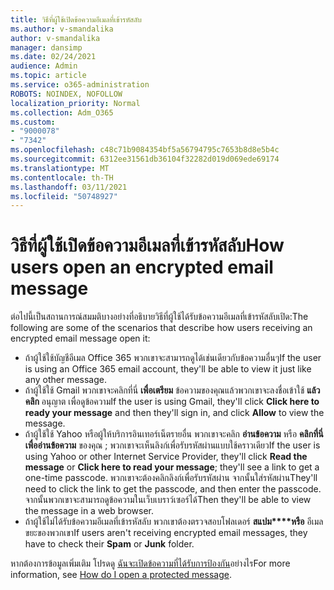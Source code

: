 ```yaml
---
title: วิธีที่ผู้ใช้เปิดข้อความอีเมลที่เข้ารหัสลับ
ms.author: v-smandalika
author: v-smandalika
manager: dansimp
ms.date: 02/24/2021
audience: Admin
ms.topic: article
ms.service: o365-administration
ROBOTS: NOINDEX, NOFOLLOW
localization_priority: Normal
ms.collection: Adm_O365
ms.custom:
- "9000078"
- "7342"
ms.openlocfilehash: c48c71b9084354bf5a56794795c7653b8d8e5b4c
ms.sourcegitcommit: 6312ee31561db36104f32282d019d069ede69174
ms.translationtype: MT
ms.contentlocale: th-TH
ms.lasthandoff: 03/11/2021
ms.locfileid: "50748927"
---
```

# <a name="how-users-open-an-encrypted-email-message"></a><span data-ttu-id="a415d-102">วิธีที่ผู้ใช้เปิดข้อความอีเมลที่เข้ารหัสลับ</span><span class="sxs-lookup"><span data-stu-id="a415d-102">How users open an encrypted email message</span></span>

<span data-ttu-id="a415d-103">ต่อไปนี้เป็นสถานการณ์สมมติบางอย่างที่อธิบายวิธีที่ผู้ใช้ได้รับข้อความอีเมลที่เข้ารหัสลับเปิด:</span><span class="sxs-lookup"><span data-stu-id="a415d-103">The following are some of the scenarios that describe how users receiving an encrypted email message open it:</span></span>

- <span data-ttu-id="a415d-104">ถ้าผู้ใช้ใช้บัญชีอีเมล Office 365 พวกเขาจะสามารถดูได้เช่นเดียวกับข้อความอื่นๆ</span><span class="sxs-lookup"><span data-stu-id="a415d-104">If the user is using an Office 365 email account, they'll be able to view it just like any other message.</span></span>
- <span data-ttu-id="a415d-105">ถ้าผู้ใช้ใช้ Gmail พวกเขาจะคลิกที่นี่ **เพื่อเตรียม** ข้อความของคุณแล้วพวกเขาจะลงชื่อเข้าใช้ **แล้วคลิก** อนุญาต เพื่อดูข้อความ</span><span class="sxs-lookup"><span data-stu-id="a415d-105">If the user is using Gmail, they'll click **Click here to ready your message** and then they'll sign in, and click **Allow** to view the message.</span></span>
- <span data-ttu-id="a415d-106">ถ้าผู้ใช้ใช้ Yahoo หรือผู้ให้บริการอินเทอร์เน็ตรายอื่น พวกเขาจะคลิก **อ่านข้อความ** หรือ **คลิกที่นี่เพื่ออ่านข้อความ** ของคุณ ; พวกเขาจะเห็นลิงก์เพื่อรับรหัสผ่านแบบใช้คราวเดียว</span><span class="sxs-lookup"><span data-stu-id="a415d-106">If the user is using Yahoo or other Internet Service Provider, they'll click **Read the message** or **Click here to read your message**; they'll see a link to get a one-time passcode.</span></span> <span data-ttu-id="a415d-107">พวกเขาจะต้องคลิกลิงก์เพื่อรับรหัสผ่าน จากนั้นใส่รหัสผ่าน</span><span class="sxs-lookup"><span data-stu-id="a415d-107">They'll need to click the link to get the passcode, and then enter the passcode.</span></span> <span data-ttu-id="a415d-108">จากนั้นพวกเขาจะสามารถดูข้อความในเว็บเบราว์เซอร์ได้</span><span class="sxs-lookup"><span data-stu-id="a415d-108">Then they'll be able to view the message in a web browser.</span></span>
- <span data-ttu-id="a415d-109">ถ้าผู้ใช้ไม่ได้รับข้อความอีเมลที่เข้ารหัสลับ พวกเขาต้องตรวจสอบโฟลเดอร์ **สแปม\*\*\*\*หรือ** อีเมลขยะของพวกเขา</span><span class="sxs-lookup"><span data-stu-id="a415d-109">If users aren't receiving encrypted email messages, they have to check their **Spam** or **Junk** folder.</span></span>

<span data-ttu-id="a415d-110">หากต้องการข้อมูลเพิ่มเติม โปรดดู [ฉันจะเปิดข้อความที่ได้รับการป้องกัน](https://support.microsoft.com/topic/how-do-i-open-a-protected-message-1157a286-8ecc-4b1e-ac43-2a608fbf3098)อย่างไร</span><span class="sxs-lookup"><span data-stu-id="a415d-110">For more information, see [How do I open a protected message](https://support.microsoft.com/topic/how-do-i-open-a-protected-message-1157a286-8ecc-4b1e-ac43-2a608fbf3098).</span></span>